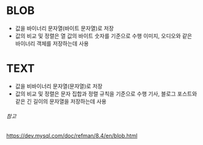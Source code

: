 # BLOB
* 값을 바이너리 문자열(바이트 문자열)로 저장
* 값의 비교 및 정렬은 열 값의 바이트 숫자를 기준으로 수행
이미지, 오디오와 같은 바이너리 객체를 저장하는데 사용
# TEXT
* 값을 비바이너리 문자열(문자열)로 저장
* 값의 비교 및 정렬은 문자 집합과 정렬 규칙을 기준으로 수행
기사, 블로그 포스트와 같은 긴 길이의 문자열을 저장하는데 사용

###### 참고
https://dev.mysql.com/doc/refman/8.4/en/blob.html